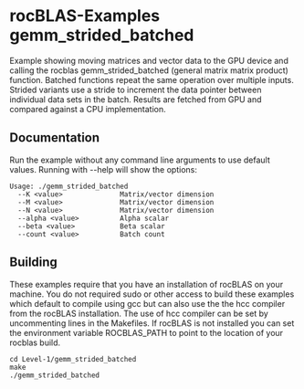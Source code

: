 # rocBLAS-Examples gemm_strided_batched
Example showing moving matrices and vector data to the GPU device and calling the rocblas gemm_strided_batched (general matrix matrix product) function. Batched functions repeat the same operation over multiple inputs.  Strided variants use a stride to increment the data pointer between individual data sets in the batch. Results are fetched from GPU and compared against a CPU implementation.

## Documentation
Run the example without any command line arguments to use default values.
Running with --help will show the options:

    Usage: ./gemm_strided_batched
      --K <value>              Matrix/vector dimension
      --M <value>              Matrix/vector dimension
      --N <value>              Matrix/vector dimension
      --alpha <value>          Alpha scalar
      --beta <value>           Beta scalar
      --count <value>          Batch count

## Building
These examples require that you have an installation of rocBLAS on your machine.  You do not required sudo or other access to build these examples which default to compile using gcc but can also use the the hcc compiler from the rocBLAS installation.   The use of hcc compiler can be set by uncommenting lines in the Makefiles.  If rocBLAS is not installed you can set the environment variable ROCBLAS_PATH to point to the location of your rocblas build.

    cd Level-1/gemm_strided_batched 
    make
    ./gemm_strided_batched
 
